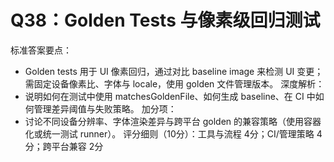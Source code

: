 # Q38：Golden Tests 与像素级回归测试

标准答案要点：
- Golden tests 用于 UI 像素回归，通过对比 baseline image 来检测 UI 变更；需固定设备像素比、字体与 locale，使用 golden 文件管理版本。
深度解析：
- 说明如何在测试中使用 matchesGoldenFile、如何生成 baseline、在 CI 中如何管理差异阈值与失败策略。
加分项：
- 讨论不同设备分辨率、字体渲染差异与跨平台 golden 的兼容策略（使用容器化或统一测试 runner）。
评分细则（10分）：工具与流程 4分；CI/管理策略 4分；跨平台兼容 2分
